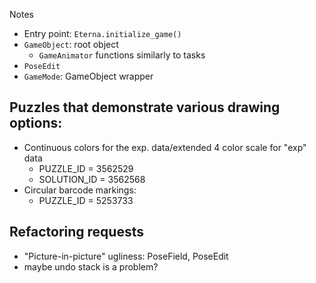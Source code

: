 Notes

* Entry point: `Eterna.initialize_game()`
* `GameObject`: root object
    - `GameAnimator` functions similarly to tasks
* `PoseEdit`
* `GameMode`: GameObject wrapper

## Puzzles that demonstrate various drawing options:

* Continuous colors for the exp. data/extended 4 color scale for "exp" data
    - PUZZLE_ID = 3562529
    - SOLUTION_ID = 3562568
* Circular barcode markings:
    - PUZZLE_ID = 5253733
    
## Refactoring requests


* "Picture-in-picture" ugliness: PoseField, PoseEdit
* maybe undo stack is a problem?
